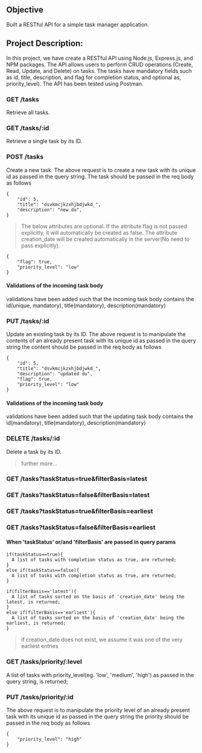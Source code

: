 ## Objective
Built a RESTful API for a simple task manager application.

## Project Description:
In this project, we have create a RESTful API using Node.js, Express.js, and NPM packages. The API allows users to perform CRUD operations (Create, Read, Update, and Delete) on tasks. The tasks have mandatory fields such as id, title, description, and flag for completion status, and optional as, priority_level). The API has been tested using Postman.


### GET /tasks 
Retrieve all tasks.

### GET /tasks/:id 
Retrieve a single task by its ID.

### POST /tasks
Create a new task.
The above request is to create a new task with its unique id as passed in the query string. The task should be passed in the req body as follows
```
{   
    "id": 5,
    "title": "dsvkmcjkzxhjbdjwkd_",
    "description": "new du", 
}
```
> The below attributes are optional. If the attribute flag is not passed explicitly, it will automatically be created as false. The attribute creation_date will be created automatically in the server(No need to pass explicitly).
```
{
    "flag": true,
    "priority_level": "low" 
}
```
#### Validations of the incoming task body
validations have been added such that the incoming task body contains the id(unique, mandatory), title(mandatory), description(mandatory)

### PUT /tasks/:id
Update an existing task by its ID.
The above request is to manipulate the contents of an already present task with its unique id as passed in the query string
the content should be passed in the req body as follows
```
{   
    "id": 5,
    "title": "dsvkmcjkzxhjbdjwkd_",
    "description": "updated du",
    "flag": true,
    "priority_level": "low"  
}
```
#### Validations of the incoming task body
validations have been added such that the updating task body contains the id(mandatory), title(mandatory), description(mandatory)


### DELETE /tasks/:id
Delete a task by its ID.

>further more...

### GET /tasks?taskStatus=true&filterBasis=latest
### GET /tasks?taskStatus=false&filterBasis=latest
### GET /tasks?taskStatus=true&filterBasis=earliest
### GET /tasks?taskStatus=false&filterBasis=earliest

#### When 'taskStatus' or/and 'filterBasis' are passed in query params

```
if(taskStatus==true){
  A list of tasks with completion status as true, are returned;
}
else if(taskStatus==false){
  A list of tasks with completion status as true, are returned;
}

if(filterBasis=='latest'){
  A list of tasks sorted on the basis of 'creation_date' being the latest, is returned;
}
else if(filterBasis=='earliest'){
  A list of tasks sorted on the basis of 'creation_date' being the earliest, is returned;
}
```
> if creation_date does not exist, we assume it was one of the very earliest entries

### GET /tasks/priority/:level
A list of tasks with priority_level(eg. 'low', 'medium', 'high') as passed in the query string, is returned;
### PUT /tasks/priority/:id
The above request is to manipulate the priority level of an already present task with its unique id as passed in the query string
the priority should be passed in the req body as follows
```
{
    "priority_level": "high"
}
```


